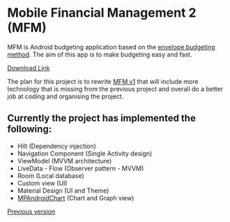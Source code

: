 # Mobile Financial Management 2 (MFM)
MFM is Android budgeting application based on the [envelope budgeting method](https://en.wikipedia.org/wiki/Envelope_system). The aim of this app is to make budgeting easy and fast.

[Download Link](https://github.com/kedaitayar/MFM2/releases)


The plan for this project is to rewrite [MFM v1](https://github.com/kedaitayar/MFM) that will include more technology that is missing from the previous project and overall do a better job at coding and organising the project.

Currently the project has implemented the following:
 - 
 - Hilt (Dependency injection)
 - Navigation Component (Single Activity design)
 - ViewModel (MVVM architecture)
 - LiveData - Flow (Observer pattern - MVVM)
 - Room (Local database)
 - Custom view (UI)
 - Material Design (UI and Theme)
 - [MPAndroidChart](https://github.com/PhilJay/MPAndroidChart) (Chart and Graph view)

[Previous version](https://github.com/kedaitayar/MFM)
